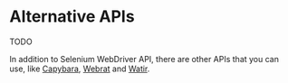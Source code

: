 # Alternative APIs

TODO

In addition to Selenium WebDriver API, there are other APIs that you can use, like [Capybara](https://github.com/jnicklas/capybara), [Webrat](https://github.com/brynary/webrat) and [Watir](http://watir.com/).
